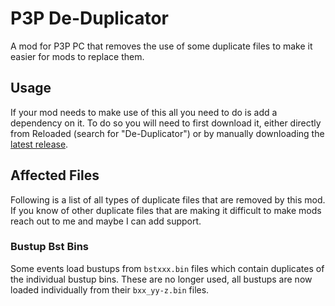 # P3P De-Duplicator
A mod for P3P PC that removes the use of some duplicate files to make it easier for mods to replace them.

## Usage
If your mod needs to make use of this all you need to do is add a dependency on it. 
To do so you will need to first download it, either directly from Reloaded (search for "De-Duplicator") or by manually downloading the [latest release](https://github.com/AnimatedSwine37/p3ppc.deDuplicator/releases/latest). 

## Affected Files
Following is a list of all types of duplicate files that are removed by this mod. 
If you know of other duplicate files that are making it difficult to make mods reach out to me and maybe I can add support.

### Bustup Bst Bins
Some events load bustups from `bstxxx.bin` files which contain duplicates of the individual bustup bins. 
These are no longer used, all bustups are now loaded individually from their `bxx_yy-z.bin` files.